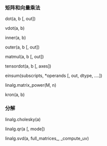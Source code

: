 ### 矩阵和向量乘法

dot\(a, b \[, out\]\)

vdot\(a, b\)

inner\(a, b\)

outer\(a, b \[, out\]\)

matmul\(a, b \[, out\]\)

tensordot\(a, b \[, axes\]\)

einsum\(subscripts, \*operands \[, out, dtype, ....\]\)

linalg.matrix\_power\(M, n\)

kron\(a, b\)

### 分解

linalg.cholesky\(a\)

linalg.qr\(a \[, mode\]\)

linalg.svd\(a, full\_matrices_, _compute\_uv\)

